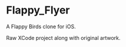 Flappy_Flyer
============

A Flappy Birds clone for iOS.  
  
Raw XCode project along with original artwork.